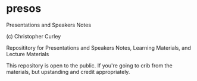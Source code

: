 # presos
Presentations and Speakers Notes

(c) Christopher Curley

Reposititory for Presentations and Speakers Notes, Learning Materials, and Lecture Materials

This repository is open to the public. If you're going to crib from the materials, but upstanding and credit appropriately.
